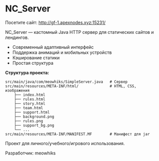 # NC_Server

Посетите сайт: http://gf-1.apexnodes.xyz:15231/

NC_Server — кастомный Java HTTP сервер для статических сайтов и лендингов. 

- Современный адаптивный интерфейс
- Поддержка анимаций и мобильных устройств
- Кэширование статики
- Простая структура

**Структура проекта:**
```
src/main/java/com/meowhiks/SimpleServer.java   # Сервер
src/main/resources/META-INF/html/              # HTML, CSS, изображения
    ├── index.html
    ├── rules.html
    ├── story.html
    ├── team.html
    ├── support.html
    ├── background.png
    ├── rules.png
    ├── support_bg.png
    └── ...
src/main/resources/META-INF/MANIFEST.MF        # Манифест для jar
```

Проект для личного/учебного/игрового использования.

Разработчик: meowhiks
